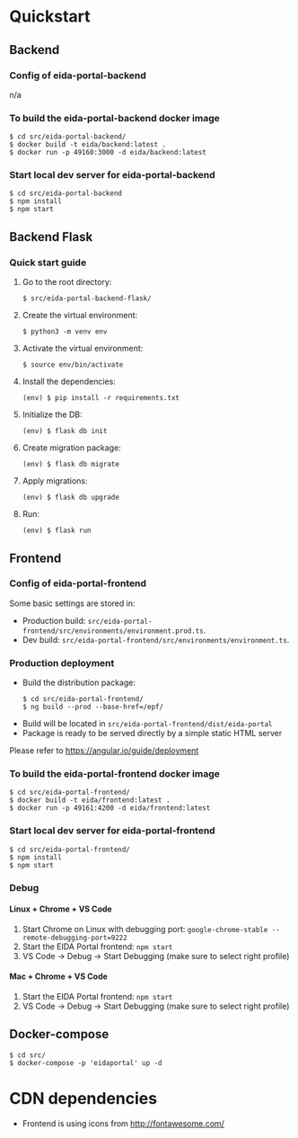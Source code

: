 # Quickstart #

## Backend ##

### Config of eida-portal-backend ###
n/a

### To build the eida-portal-backend docker image ###
```
$ cd src/eida-portal-backend/
$ docker build -t eida/backend:latest .
$ docker run -p 49160:3000 -d eida/backend:latest
```

### Start local dev server for eida-portal-backend ###
```
$ cd src/eida-portal-backend
$ npm install
$ npm start
```

## Backend Flask ##

### Quick start guide ###
1. Go to the root directory:
    ```
    $ src/eida-portal-backend-flask/
    ```
1. Create the virtual environment:
    ```
    $ python3 -m venv env
    ```
1. Activate the virtual environment:
    ```
    $ source env/bin/activate
    ```
1. Install the dependencies:
    ```
    (env) $ pip install -r requirements.txt
    ```
1. Initialize the DB:

    ```
    (env) $ flask db init
    ```
1. Create migration package:

    ```
    (env) $ flask db migrate
    ```
1. Apply migrations:

    ```
    (env) $ flask db upgrade
    ```
1. Run:
    ```
    (env) $ flask run
    ```

## Frontend ##

### Config of eida-portal-frontend ###
Some basic settings are stored in:
* Production build: `src/eida-portal-frontend/src/environments/environment.prod.ts`.
* Dev build: `src/eida-portal-frontend/src/environments/environment.ts`.

### Production deployment ###
* Build the distribution package:
    ```
    $ cd src/eida-portal-frontend/
    $ ng build --prod --base-href=/epf/
    ```
* Build will be located in `src/eida-portal-frontend/dist/eida-portal`
* Package is ready to be served directly by a simple static HTML server

Please refer to https://angular.io/guide/deployment

### To build the eida-portal-frontend docker image ###
```
$ cd src/eida-portal-frontend/
$ docker build -t eida/frontend:latest .
$ docker run -p 49161:4200 -d eida/frontend:latest
```

### Start local dev server for eida-portal-frontend ###
```
$ cd src/eida-portal-frontend/
$ npm install
$ npm start
```

### Debug ###

#### Linux + Chrome + VS Code ####

1. Start Chrome on Linux with debugging port: `google-chrome-stable --remote-debugging-port=9222`
1. Start the EIDA Portal frontend: `npm start`
1. VS Code -> Debug -> Start Debugging (make sure to select right profile)

#### Mac + Chrome + VS Code ####
1. Start the EIDA Portal frontend: `npm start`
1. VS Code -> Debug -> Start Debugging (make sure to select right profile)

## Docker-compose ##
```
$ cd src/
$ docker-compose -p 'eidaportal' up -d
```

# CDN dependencies #
* Frontend is using icons from http://fontawesome.com/